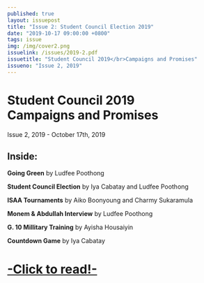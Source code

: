 ```yaml
---
published: true
layout: issuepost
title: "Issue 2: Student Council Election 2019"
date: "2019-10-17 09:00:00 +0800"
tags: issue
img: /img/cover2.png
issuelink: /issues/2019-2.pdf
issuetitle: "Student Council 2019</br>Campaigns and Promises"
issueno: "Issue 2, 2019"
---
```

# Student Council 2019<br>Campaigns and Promises
Issue 2, 2019 - October 17th, 2019

Inside:
------
**Going Green** by Ludfee Poothong

**Student Council Election** by Iya Cabatay and Ludfee Poothong

**ISAA Tournaments** by Aiko Boonyoung and Charmy Sukaramula

**Monem & Abdullah Interview** by Ludfee Poothong

**G. 10 Millitary Training** by Ayisha Housaiyin

**Countdown Game** by Iya Cabatay

# [-Click to read!-]({{page.issuelink}})

